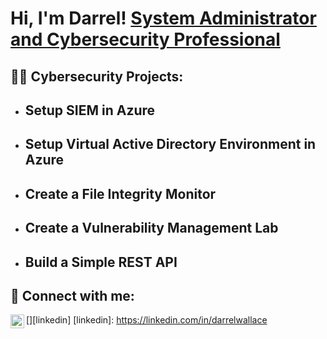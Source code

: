 <h1>Hi, I'm Darrel! <a href="https://www.linkedin.com/in/darrelwallace/">System Administrator and Cybersecurity Professional</a>

<h2>👨‍💻 Cybersecurity Projects:</h2>

- <b>Setup SIEM in Azure</b>
  - 
- <b>Setup Virtual Active Directory Environment in Azure</b>
  - 
- <b>Create a File Integrity Monitor</b>
  - 
- <b>Create a Vulnerability Management Lab</b>
  - 
- <b>Build a Simple REST API</b>
  -



<h2> 🤳 Connect with me:</h2>

[<img align="left" alt="JoshMadakor | LinkedIn" width="22px" src="https://cdn.jsdelivr.net/npm/simple-icons@v3/icons/linkedin.svg" />][linkedin]
[linkedin]: https://linkedin.com/in/darrelwallace

<!--
**joshmadakor1/joshmadakor1** is a ✨ _special_ ✨ repository because its `README.md` (this file) appears on your GitHub profile.

Here are some ideas to get you started:

- 🔭 I’m currently working on ...
- 🌱 I’m currently learning ...
- 👯 I’m looking to collaborate on ...
- 🤔 I’m looking for help with ...
- 💬 Ask me about ...
- 📫 How to reach me: ...
- 😄 Pronouns: ...
- ⚡ Fun fact: ...
-->
